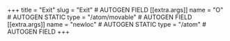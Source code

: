 +++
title = "Exit"
slug = "Exit" # AUTOGEN FIELD
[[extra.args]]
name = "O" # AUTOGEN STATIC
type = "/atom/movable" # AUTOGEN FIELD
[[extra.args]]
name = "newloc" # AUTOGEN STATIC
type = "/atom" # AUTOGEN FIELD
+++
